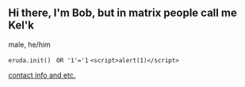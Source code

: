 ## Hi there, I'm Bob, but in matrix people call me Kel'k
male, he/him

`eruda.init()` ` OR '1'='1` `<script>alert(1)</script>`

[contact info and etc.](https://kelks.v6.rocks)
